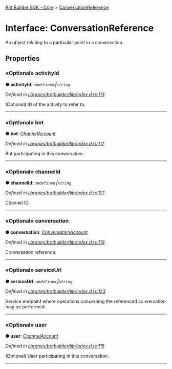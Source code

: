 [Bot Builder SDK - Core](../README.md) > [ConversationReference](../interfaces/botbuilder.conversationreference.md)



# Interface: ConversationReference


An object relating to a particular point in a conversation.


## Properties
<a id="activityid"></a>

### «Optional» activityId

**●  activityId**:  *`undefined`⎮`string`* 

*Defined in [libraries/botbuilder/lib/index.d.ts:113](https://github.com/Microsoft/botbuilder-js/blob/a28edbb/libraries/botbuilder/lib/index.d.ts#L113)*



(Optional) ID of the activity to refer to.




___

<a id="bot"></a>

### «Optional» bot

**●  bot**:  *[ChannelAccount](botbuilder.channelaccount.md)* 

*Defined in [libraries/botbuilder/lib/index.d.ts:117](https://github.com/Microsoft/botbuilder-js/blob/a28edbb/libraries/botbuilder/lib/index.d.ts#L117)*



Bot participating in this conversation.




___

<a id="channelid"></a>

### «Optional» channelId

**●  channelId**:  *`undefined`⎮`string`* 

*Defined in [libraries/botbuilder/lib/index.d.ts:121](https://github.com/Microsoft/botbuilder-js/blob/a28edbb/libraries/botbuilder/lib/index.d.ts#L121)*



Channel ID.




___

<a id="conversation"></a>

### «Optional» conversation

**●  conversation**:  *[ConversationAccount](botbuilder.conversationaccount.md)* 

*Defined in [libraries/botbuilder/lib/index.d.ts:119](https://github.com/Microsoft/botbuilder-js/blob/a28edbb/libraries/botbuilder/lib/index.d.ts#L119)*



Conversation reference.




___

<a id="serviceurl"></a>

### «Optional» serviceUrl

**●  serviceUrl**:  *`undefined`⎮`string`* 

*Defined in [libraries/botbuilder/lib/index.d.ts:123](https://github.com/Microsoft/botbuilder-js/blob/a28edbb/libraries/botbuilder/lib/index.d.ts#L123)*



Service endpoint where operations concerning the referenced conversation may be performed.




___

<a id="user"></a>

### «Optional» user

**●  user**:  *[ChannelAccount](botbuilder.channelaccount.md)* 

*Defined in [libraries/botbuilder/lib/index.d.ts:115](https://github.com/Microsoft/botbuilder-js/blob/a28edbb/libraries/botbuilder/lib/index.d.ts#L115)*



(Optional) User participating in this conversation.




___


